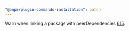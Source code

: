 ```yaml
---
"@pnpm/plugin-commands-installation": patch
---
```


Warn when linking a package with peerDependencies [615](https://github.com/pnpm/pnpm/issues/615).
